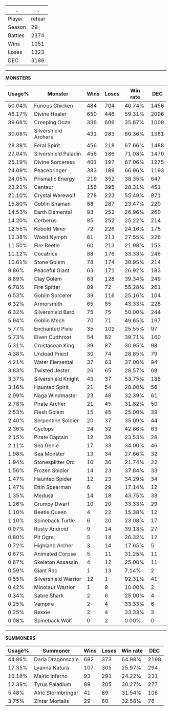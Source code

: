 .|.
|-|-
Player|retear
Season|29
Battles|2374
Wins|1051
Loses|1323
DEC|3186

---
**MONSTERS**

Usage%|Monster|Wins|Loses|Win rate|DEC|
-|-|-|-|-|-|
50.04%|Furious Chicken|484|704|40.74%|1456|
46.17%|Divine Healer|650|446|59.31%|2096|
39.68%|Creeping Ooze|336|606|35.67%|1009|
30.08%|Silvershield Archers|431|283|60.36%|1381|
28.39%|Feral Spirit|456|218|67.66%|1488|
27.04%|Silvershield Paladin|456|186|71.03%|1470|
25.19%|Divine Sorceress|401|197|67.06%|1275|
24.09%|Peacebringer|383|189|66.96%|1193|
24.05%|Prismatic Energy|219|352|38.35%|647|
23.21%|Centaur|156|395|28.31%|451|
21.10%|Crystal Werewolf|278|223|55.49%|871|
15.80%|Goblin Shaman|88|287|23.47%|220|
14.53%|Earth Elemental|93|252|26.96%|260|
14.20%|Cerberus|85|252|25.22%|214|
12.55%|Kobold Miner|72|226|24.16%|178|
12.38%|Wood Nymph|81|213|27.55%|226|
11.50%|Fire Beetle|60|213|21.98%|153|
11.12%|Cocatrice|88|176|33.33%|246|
10.61%|Stone Golem|78|174|30.95%|214|
9.86%|Peaceful Giant|63|171|26.92%|183|
8.89%|Clay Golem|83|128|39.34%|249|
6.78%|Fire Spitter|89|72|55.28%|261|
6.53%|Goblin Sorcerer|39|116|25.16%|104|
6.32%|Armorsmith|65|85|43.33%|228|
6.32%|Silvershield Bard|75|75|50.00%|244|
5.94%|Goblin Mech|70|71|49.65%|197|
5.77%|Enchanted Pixie|35|102|25.55%|97|
5.73%|Elven Cutthroat|54|82|39.71%|160|
5.31%|Crustacean King|39|87|30.95%|98|
4.38%|Undead Priest|30|74|28.85%|79|
4.21%|Water Elemental|37|63|37.00%|94|
3.83%|Twisted Jester|26|65|28.57%|69|
3.37%|Silvershield Knight|43|37|53.75%|138|
3.16%|Haunted Spirit|21|54|28.00%|56|
2.99%|Naga Windmaster|23|48|32.39%|61|
2.78%|Pirate Archer|21|45|31.82%|50|
2.53%|Flesh Golem|15|45|25.00%|39|
2.40%|Serpentine Soldier|20|37|35.09%|44|
2.36%|Cyclops|24|32|42.86%|63|
2.15%|Pirate Captain|12|39|23.53%|28|
2.11%|Sea Genie|17|33|34.00%|46|
1.98%|Sea Monster|13|34|27.66%|32|
1.94%|Stonesplitter Orc|10|36|21.74%|22|
1.56%|Frozen Soldier|14|23|37.84%|33|
1.47%|Haunted Spider|12|23|34.29%|34|
1.47%|Ettin Spearman|6|29|17.14%|12|
1.35%|Medusa|14|18|43.75%|38|
1.26%|Grumpy Dwarf|10|20|33.33%|29|
1.10%|Beetle Queen|4|22|15.38%|12|
1.10%|Spineback Turtle|6|20|23.08%|17|
0.97%|Rusty Android|9|14|39.13%|27|
0.80%|Pit Ogre|5|14|26.32%|12|
0.72%|Highland Archer|3|14|17.65%|5|
0.67%|Animated Corpse|5|11|31.25%|11|
0.67%|Skeleton Assassin|4|12|25.00%|11|
0.59%|Giant Roc|1|13|7.14%|2|
0.55%|Silvershield Warrior|12|1|92.31%|41|
0.42%|Minotaur Warrior|1|9|10.00%|2|
0.34%|Sabre Shark|2|6|25.00%|4|
0.25%|Vampire|2|4|33.33%|6|
0.25%|Rexxie|2|4|33.33%|3|
0.08%|Spineback Wolf|0|2|0.00%|0|

---
**SUMMONERS**

Usage%|Summoner|Wins|Loses|Win rate|DEC|
-|-|-|-|-|-|
44.86%|Daria Dragonscale|692|373|64.98%|2198|
17.35%|Lyanna Natura|107|305|25.97%|294|
16.18%|Malric Inferno|93|291|24.22%|231|
12.38%|Tyrus Paladium|89|205|30.27%|277|
5.48%|Alric Stormbringer|41|89|31.54%|108|
3.75%|Zintar Mortalis|29|60|32.58%|76|
